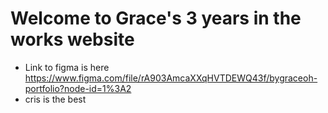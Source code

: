 # Welcome to Grace's 3 years in the works website 
* Link to figma is here https://www.figma.com/file/rA903AmcaXXqHVTDEWQ43f/bygraceoh-portfolio?node-id=1%3A2 
* cris is the best